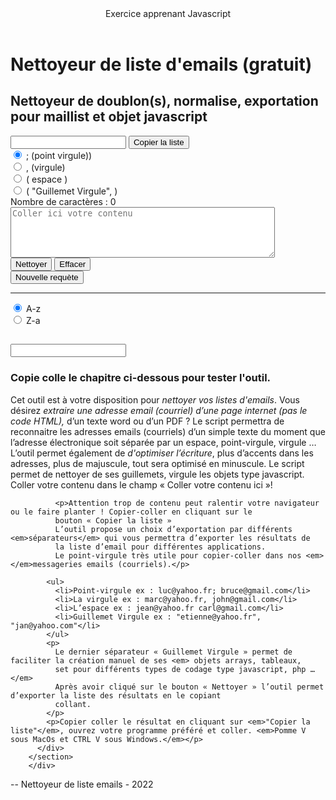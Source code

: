 <!DOCTYPE html>
<html lang="fr">
<head>
  <title>Nettoyeur de mail</title>
  <meta charset="utf-8" />
  <meta name="description" content="Exercice apprenant en javascript">
  <meta name="keywords" content="Javascript, js, Nettoyeur de liste emails">
  <meta name="robots" content="ALL">
  <meta name="distribution" content="Global">
  <meta name="copyright" content="Emmanuel Trépant">
  <meta name="author" content="Emmanuel Trépant">
  <meta name="language" content="Fr">
  <meta name="DateCreated" content="14/03/2022">
  <meta property="og:title" content='Nettoyeur de mail' />
  <meta property="og:description" content="Création d'un nettoyeur d'émails - Exercice apprentisage javascript" />
  <!-- <meta property="og:url" content="https://www.trepant.be/" /> -->
  <meta name="viewport" content="width=device-width, initial-scale=1" />
  <!-- <link rel="apple-touch-icon" href="apple-touch-icon-iphone.png" />
<link rel="apple-touch-icon" sizes="72x72" href="apple-touch-icon-ipad.png" />
<link rel="apple-touch-icon" sizes="114x114" href="apple-touch-icon-iphone-retina-display.png" /> -->
    <link rel="icon" href="favicon.ico" />
    <link rel="stylesheet" type="text/css" href="assets/css/email.css" />
</head>
<body>
  <header>Exercice apprenant Javascript</header>
<div id="container"> 
    <h1>Nettoyeur de liste d'emails (gratuit)</h1>
    <h2>Nettoyeur de doublon(s), normalise, exportation pour maillist et objet javascript</h2>    
    <div class="aCopier">
      <input id="input" type="text" />
      <button  id="copy">Copier la liste</button>
    </div>   
    <form id="formulaire" name="formulaire" >    
      <div id="form">
<!-- checkBox Séparateur -->
        <div>
          <div id="checkBoxSeparator">
            <div>
              <input type="radio" id="pointVirgule" name="separator" checked>
              <label for="pointVirgule">; (point virgule))</label>
            </div>
            <div>
              <input type="radio" id="virgule" name="separator">
              <label for="virgule">, (virgule)</label>
            </div>
            <div>
              <input type="radio" id="espace" name="separator">
              <label for="espace">( espace )</label>
            </div>
            <div>
              <input type="radio" id="tableau" name="separator">
              <label for="tableau">( "Guillemet Virgule", )</label>
            </div>
          </div>
        </div>
<!-- info champs -->
        <div id="infoChamps">
            <div id="sudo"></div>
            Nombre de caractères : <span id="nbrcara">0</span>
            <textarea maxlength="25000" required placeholder="Coller ici votre contenu" id="sentence" class="cara" cols="50"
              rows="5" onkeyup="caractFonct('sentence','nbrcara');" onkeydown="caractFonct('sentence','nbrcara');"
              onmouseout="caractFonct('sentence','nbrcara');"></textarea>
        </div>
<!-- boutons -->
        <div id="but">
          <div><button id="envoyer">Nettoyer</button>
            <input id="resetB" type="reset" value="Effacer"/></div>
            <!-- <button class="btn"><i class="fa fa-close"></i> Close</button> -->
          <div><button id="reset">Nouvelle requète</button></div>
        </div>
      </div>
      <hr>
<!-- checkBox A-Z -->
      <div class="checkBoxClass">
        <div>
          <input type="radio" id="a" name="filter" checked>
          <label for="a">A-z</label>
        </div>
        <div>
          <input type="radio" id="z" name="filter">
          <label for="z">Z-a</label>
        </div>
      </div>
      <div id="resultDiv"> 
<!-- Résultat -->
            <div>
<!-- copie -->
                <div id="data"></div>
                <h2 id="uniqEmail"></h2>
                <div id="result"></div>
                </div>
<!-- Nom de Domaine -->
                <div>
                <h2 id="nddUnique"></h2>
                <div id="ndd"></div>
            </div>
      </div>
  <input type="text" id="potDeMiel" name="potDeMiel" value="">
</form>

<section>
          <div id="explication">
            <h3>Copie colle le chapitre ci-dessous pour tester l'outil.</h3>
            <p>Cet outil est à votre disposition pour <em>nettoyer vos listes d'emails</em>. Vous désirez <em>extraire une adresse email
              (courriel) d’une page internet (pas le code HTML),</em> d’un texte word ou d’un PDF ? Le script permettra de reconnaitre les adresses
              emails (courriels) d’un simple texte du moment que l’adresse électronique soit séparée par un espace,
              point-virgule, virgule … L’outil permet également de <em>d'optimiser l’écriture</em>, plus d’accents dans les adresses, plus
              de majuscule, tout sera optimisé en minuscule. Le script permet de nettoyer de ses guillemets, virgule les objets
              type javascript.
              Coller votre contenu dans le champ « Coller votre contenu ici »! </p>
            
              <p>Attention trop de contenu peut ralentir votre navigateur ou le faire planter ! Copier-coller en cliquant sur le
              bouton « Copier la liste »
              L’outil propose un choix d’exportation par différents <em>séparateurs</em> qui vous permettra d’exporter les résultats de
              la liste d’email pour différentes applications.
              Le point-virgule très utile pour copier-coller dans nos <em></em>messageries emails (courriels).</p>
            
            <ul>
              <li>Point-virgule ex : luc@yahoo.fr; bruce@gmail.com</li>
              <li>La virgule ex : marc@yahoo.fr, john@gmail.com</li>
              <li>L’espace ex : jean@yahoo.fr carl@gmail.com</li>
              <li>Guillemet Virgule ex : "etienne@yahoo.fr", "jan@yahoo.com"</li>
            </ul>
            <p>
              Le dernier séparateur « Guillemet Virgule » permet de faciliter la création manuel de ses <em> objets arrays, tableaux,
              set pour différents types de codage type javascript, php …</em>
              Après avoir cliqué sur le bouton « Nettoyer » l’outil permet d’exporter la liste des résultats en le copiant
              collant.
            </p>
            <p>Copier coller le résultat en cliquant sur <em>"Copier la liste"</em>, ouvrez votre programme préféré et coller. <em>Pomme V sous MacOs et CTRL V sous Windows.</em></p>
          </div>
        </section>     
        </div>
  <script src="assets/js/email.js"></script>
  <footer>-- Nettoyeur de liste emails - 2022</footer>
</body>
</html>